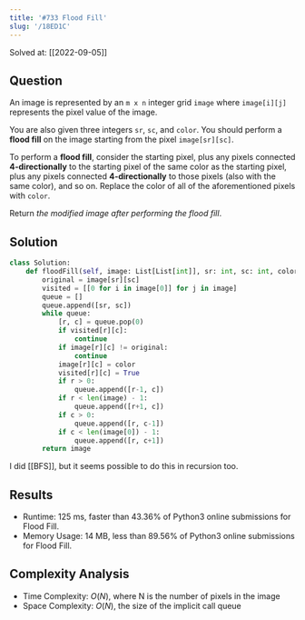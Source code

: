 ```yaml
---
title: '#733 Flood Fill'
slug: '/18ED1C'
---
```


Solved at: [[2022-09-05]]

## Question

An image is represented by an `m x n` integer grid `image` where `image[i][j]` represents the pixel value of the image.

You are also given three integers `sr`, `sc`, and `color`. You should perform a **flood fill** on the image starting from the pixel `image[sr][sc]`.

To perform a **flood fill**, consider the starting pixel, plus any pixels connected **4-directionally** to the starting pixel of the same color as the starting pixel, plus any pixels connected **4-directionally** to those pixels (also with the same color), and so on. Replace the color of all of the aforementioned pixels with `color`.

Return _the modified image after performing the flood fill_.

## Solution

```python
class Solution:
    def floodFill(self, image: List[List[int]], sr: int, sc: int, color: int) -> List[List[int]]:
        original = image[sr][sc]
        visited = [[0 for i in image[0]] for j in image]
        queue = []
        queue.append([sr, sc])
        while queue:
            [r, c] = queue.pop(0)
            if visited[r][c]:
                continue
            if image[r][c] != original:
                continue
            image[r][c] = color
            visited[r][c] = True
            if r > 0:
                queue.append([r-1, c])
            if r < len(image) - 1:
                queue.append([r+1, c])
            if c > 0:
                queue.append([r, c-1])
            if c < len(image[0]) - 1:
                queue.append([r, c+1])
        return image
```

I did [[BFS]], but it seems possible to do this in recursion too.

## Results

- Runtime: 125 ms, faster than 43.36% of Python3 online submissions for Flood Fill.
- Memory Usage: 14 MB, less than 89.56% of Python3 online submissions for Flood Fill.

## Complexity Analysis

- Time Complexity: $O(N)$, where N is the number of pixels in the image
- Space Complexity: $O(N)$, the size of the implicit call queue
